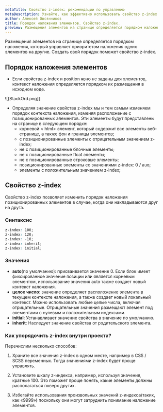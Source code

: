 ```yaml
---
metaTitle: Cвойство z-index: рекомендации по управлению
metaDescription: Узнайте, как эффективно использовать свойство z-index элементов для комплексного дизайна веб-страниц. | База знаний PurpleSchool
author: Алексей Овсянников
title: Порядок наложения элементов. Свойство z-index.
preview: Размещения элементов на странице определяется порядком наложения, который управляет приоритетом наложения одних элементов на другие. Создать свой порядок поможет свойство z-index.
---
```


Размещения элементов на странице определяется порядком наложения, который управляет приоритетом наложения одних элементов на другие. Создать свой порядок поможет свойство z-index.

## **Порядок наложения элементов**

- Если свойства z-index и position явно не заданы для элементов, контекст наложения определяется порядком их размещения в исходном коде. 

![[StackOrd.png]]

- Определяя значение свойства z-index мы и тем самым изменяем порядок контекста наложения, изменяя расположение с позиционированных элементов. Эти элементы будут представлены на странице в следующем порядке:
	- корневой < html> элемент, который содержит все элементы веб-странице, а также фон и границы элементов;
	- с позиционированные элементы с отрицательным значением z-index;
	- не с позиционированные блочные элементы;
	- не с позиционированные float элементы;
	- не с позиционированные строковые  элементы;
	- позиционированные элементы со значениями z-index: 0 / auo; 
	- элементы с положительным значением z-index;


## **Cвойство z-index**

Свойство z-index позволяет изменить порядок наложения позиционированных элементов в случае, когда они накладываются друг на друга.

### **Синтаксис**

```css
z-index: 100;
z-index: 120;
z-index: -10;
z-index: inherit;
z-index: initial;

```

### **Значения**

- **auto**(по умолчанию): присваивается значение 0. Если блок имеет фиксированное значение позиции или является корневым элементом, использование значения auto также создает новый контекст наложения.
- **целое число**: значение  определяет расположение элемента в текущем контексте наложения, а также создает новый локальный контекст. Можно использовать любые целые числа, включая отрицательные. Отрицательные значения размещают элемент под элементами с нулевым и положительным индексами.
- **initial**: Устанавливает значение свойства в значение по умолчанию.
- **inherit**: Наследует значение свойства от родительского элемента.

### **Как упорядочить  z-index внутри проекта?**

Перечислим несколько способов:

1. Храните все значения z-index в одном месте, например в CSS / SCSS переменных. Тогда значениями z-index будет проще управлять.

2. Установите шкалу z-индекса, например, используя значения, кратные 100. Это поможет проще понять, какие элементы должны располагаться поверх других.

3. Избегайте использования произвольных значений z-индекса(таких, как «9999») поскольку они могут затруднить понимание наложение элементов.
